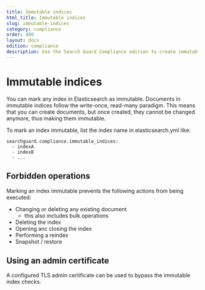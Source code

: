 ```yaml
---
title: Immutable indices
html_title: Immutable indices
slug: immutable-indices
category: compliance
order: 400
layout: docs
edition: compliance
description: Use the Search Guard Compliance edition to create immutable indices. Documents created in an immutable index cannot be changed after they have been created.
---
```

<!---
Copryight 2017 floragunn GmbH
-->

# Immutable indices

You can mark any index in Elasticsearch as immutable. Documents in immutable indices follow the write-once, read-many paradigm. This means that you can create documents, but once created, they cannot be changed anymore, thus making them immutable.

To mark an index immutable, list the index name in elasticsearch.yml like:

```
searchguard.compliance.immutable_indices: 
  - indexA
  - indexB
  - ...
```

## Forbidden operations

Marking an index immutable prevents the following actions from being executed:

* Changing or deleting any existing document
  * this also includes bulk operations
* Deleting the index
* Opening anc closing the index
* Performing a reindex
* Snapshot / restore

## Using an admin certificate

A configured TLS admin certificate can be used to bypass the immutable index checks.